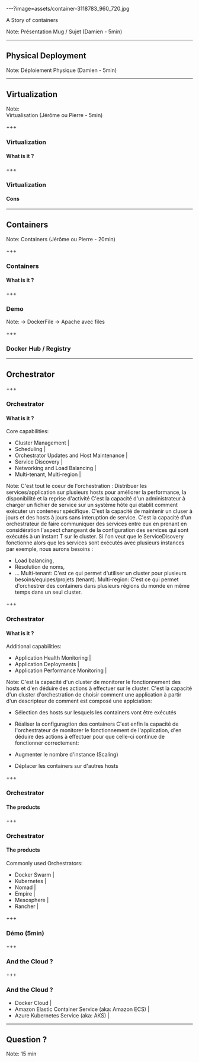 ---?image=assets/container-3118783_960_720.jpg

<span class="primary-title">
    <span>A Story </span>   
    <span> of containers</span>
</span> 

Note: 
Présentation Mug / Sujet (Damien - 5min)

---

## Physical Deployment

Note: 
Déploiement Physique (Damien - 5min)

---

## Virtualization

Note:  
Virtualisation (Jérôme ou Pierre - 5min)

+++

### Virtualization 
#### What is it ?

+++

### Virtualization 
#### Cons

---

## Containers

Note: 
Containers (Jérôme ou Pierre - 20min)

+++

### Containers 
#### What is it ?

+++

### Demo 

Note: 
    -> DockerFile
    -> Apache avec files

+++

### Docker Hub / Registry

---

## Orchestrator

+++

### Orchestrator 
#### What is it ?

Core capabilities:
- Cluster Management |
- Scheduling |
- Orchestrator Updates and Host Maintenance |
- Service Discovery |
- Networking and Load Balancing |
- Multi-tenant, Multi-region |

Note: 
C'est tout le coeur de l'orchestration : Distribuer les services/application sur plusieurs hosts pour améliorer la performance, la disponibilité et la reprise d'activité
C'est la capacité d'un administrateur à charger un fichier de service sur un système hôte qui établit comment exécuter un conteneur spécifique. 
C'est la capacité de maintenir un cluser à jours et des hosts à jours sans interuption de service.
C'est la capacité d'un orchestrateur de faire communiquer des services entre eux en prenant en considération l'aspect changeant de la configuration des services qui sont exécutés à un instant T sur le cluster.
Si l'on veut que le ServiceDisovery fonctionne alors que les services sont exécutés avec plusieurs instances par exemple, nous aurons besoins : 
* Load balancing,
* Résolution de noms, 
* ...
Multi-tenant: C'est ce qui permet d'utiliser un cluster pour plusieurs besoins/equipes/projets (tenant). 
Multi-region: C'est ce qui permet d'orchestrer des containers dans plusieurs régions du monde en même temps dans un seul cluster.

+++

### Orchestrator 
#### What is it ?

Additional capabilities:
- Application Health Monitoring |
- Application Deployments |
- Application Performance Monitoring |

Note: 
C'est la capacité d'un cluster de monitorer le fonctionnement des hosts et d'en déduire des actions à effectuer sur le cluster.
C'est la capacité d'un cluster d'orchestration de choisir comment une application à partir d'un descripteur de comment est composé une applciation: 

* Sélection des hosts sur lesquels les containers vont être exécutés
* Réaliser la configuragtion des containers
C'est enfin la capacité de l'orchestrateur de monitorer le fonctionnement de l'application, d'en déduire des actions à effectuer pour que celle-ci continue de fonctionner correctement:

* Augmenter le nombre d'instance (Scaling)
* Déplacer les containers sur d'autres hosts

+++

### Orchestrator 
#### The products

+++

### Orchestrator
#### The products

Commonly used Orchestrators: 
- Docker Swarm | 
- Kubernetes |
- Nomad |
- Empire |
- Mesosphere |
- Rancher |

+++

### Démo (5min)

+++

### And the Cloud ? 

+++

### And the Cloud ? 

- Docker Cloud |
- Amazon Elastic Container Service (aka: Amazon ECS) |
- Azure Kubernetes Service (aka: AKS) | 

---

## Question ?

Note: 15 min
